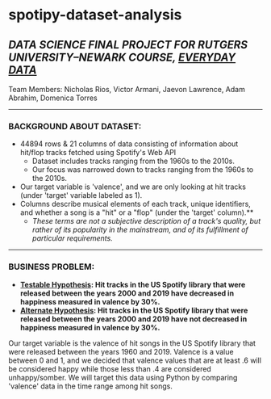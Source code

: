 # spotipy-dataset-analysis
## <i>DATA SCIENCE FINAL PROJECT FOR RUTGERS UNIVERSITY–NEWARK COURSE, <ins>EVERYDAY DATA</ins></i>
Team Members: Nicholas Rios, Victor Armani, Jaevon Lawrence, Adam Abrahim, Domenica Torres
***

### BACKGROUND ABOUT DATASET:
- 44894 rows & 21 columns of data consisting of information about hit/flop tracks fetched using Spotify's Web API 
  - Dataset includes tracks ranging from the 1960s to the 2010s.
  - Our focus was narrowed down to tracks ranging from the 1960s to the 2010s.
- Our target variable is 'valence', and we are only looking at hit tracks (under 'target' variable labeled as 1).
- Columns describe musical elements of each track, unique identifiers, and whether a song is a "hit" or a "flop" (under the 'target' column).** 
  - <i>These terms are not a subjective description of a track's quality, but rather of its popularity in the mainstream, and of its fulfillment of particular requirements.</i>
***

### BUSINESS PROBLEM: 
- <b><ins>Testable Hypothesis</ins>: Hit tracks in the US Spotify library that were released between the years 2000 and 2019 have decreased in happiness measured in valence by 30%.</b>
- <b><ins>Alternate Hypothesis</ins>: Hit tracks in the US Spotify library that were released between the years 2000 and 2019 have not decreased in happiness measured in valence by 30%.</b> 

Our target variable is the valence of hit songs in the US Spotify library that were released between the years 1960 and 2019. Valence is a value between 0 and 1, and we decided that valence values that are at least .6 will be considered happy while those less than .4 are considered unhappy/somber. We will target this data using Python by comparing 'valence' data in the time range among hit songs. 
